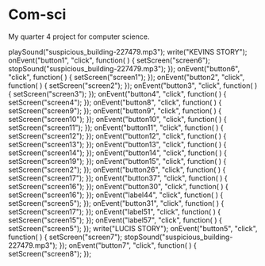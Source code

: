 # Com-sci
My quarter 4 project for computer science.

playSound("suspicious_building-227479.mp3");
write("KEVINS STORY");
onEvent("button1", "click", function( ) {
  setScreen("screen6");
  stopSound("suspicious_building-227479.mp3");
});
onEvent("button6", "click", function( ) {
  setScreen("screen1");
});
onEvent("button2", "click", function( ) {
  setScreen("screen2");
});
onEvent("button3", "click", function( ) {
  setScreen("screen3");
});
onEvent("button4", "click", function( ) {
  setScreen("screen4");
});
onEvent("button8", "click", function( ) {
  setScreen("screen9");
});
onEvent("button9", "click", function( ) {
  setScreen("screen10");
});
onEvent("button10", "click", function( ) {
  setScreen("screen11");
});
onEvent("button11", "click", function( ) {
  setScreen("screen12");
});
onEvent("button12", "click", function( ) {
  setScreen("screen13");
});
onEvent("button13", "click", function( ) {
  setScreen("screen14");
});
onEvent("button14", "click", function( ) {
  setScreen("screen19");
});
onEvent("button15", "click", function( ) {
  setScreen("screen2");
});
onEvent("button26", "click", function( ) {
  setScreen("screen17");
});
onEvent("button37", "click", function( ) {
  setScreen("screen16");
});
onEvent("button30", "click", function( ) {
  setScreen("screen16");
});
onEvent("label44", "click", function( ) {
  setScreen("screen5");
});
onEvent("button31", "click", function( ) {
  setScreen("screen17");
});
onEvent("label51", "click", function( ) {
  setScreen("screen15");
});
onEvent("label57", "click", function( ) {
  setScreen("screen5");
});
write("LUCIS STORY");
onEvent("button5", "click", function( ) {
  setScreen("screen7");
  stopSound("suspicious_building-227479.mp3");
});
onEvent("button7", "click", function( ) {
  setScreen("screen8");
});
